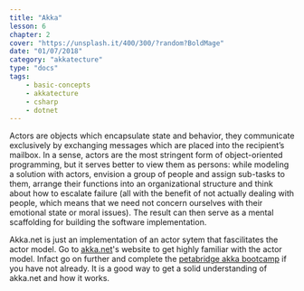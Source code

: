 ```yaml
---
title: "Akka"
lesson: 6
chapter: 2
cover: "https://unsplash.it/400/300/?random?BoldMage"
date: "01/07/2018"
category: "akkatecture"
type: "docs"
tags:
    - basic-concepts
    - akkatecture
    - csharp
    - dotnet
---
```

Actors are objects which encapsulate state and behavior, they communicate exclusively by exchanging messages which are placed into the recipient’s mailbox. In a sense, actors are the most stringent form of object-oriented programming, but it serves better to view them as persons: while modeling a solution with actors, envision a group of people and assign sub-tasks to them, arrange their functions into an organizational structure and think about how to escalate failure (all with the benefit of not actually dealing with people, which means that we need not concern ourselves with their emotional state or moral issues). The result can then serve as a mental scaffolding for building the software implementation.

Akka.net is just an implementation of an actor sytem that fascilitates the actor model. Go to [akka.net](https://getakka.net/)'s website to get highly familiar with the actor model. Infact go on further and complete the [petabridge akka bootcamp](https://github.com/petabridge/akka-bootcamp) if you have not already. It is a good way to get a solid understanding of akka.net and how it works.